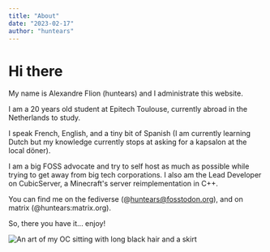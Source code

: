 ```yaml
---
title: "About"
date: "2023-02-17"
author: "huntears"
---
```


# Hi there

My name is Alexandre Flion (huntears) and I administrate this website.

I am a 20 years old student at Epitech Toulouse, currently abroad in the Netherlands to study.

I speak French, English, and a tiny bit of Spanish (I am currently learning Dutch but my knowledge
currently stops at asking for a kapsalon at the local döner).

I am a big FOSS advocate and try to self host as much as possible while trying to get away from
big tech corporations. I also am the Lead Developer on CubicServer, a Minecraft's server reimplementation
in C++.

You can find me on the fediverse (@huntears@fosstodon.org), and on matrix (@huntears:matrix.org).

So, there you have it... enjoy!

<!-- <img src="{{ $image.RelPermalink }}" width="{{ $image.Width }}" height="{{ $image.Height }}"> -->
![An art of my OC sitting with long black hair and a skirt](/img/Com_2.png)
